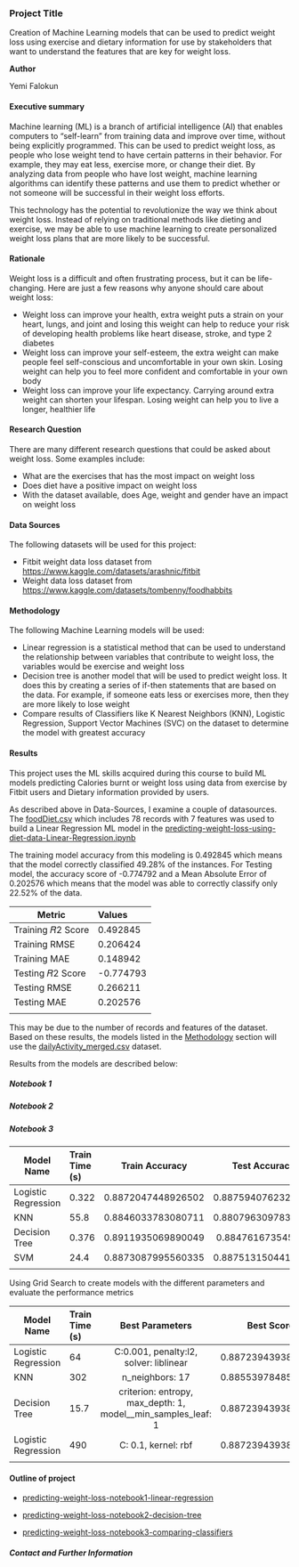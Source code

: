 ### Project Title

Creation of Machine Learning models that can be used to predict weight loss using exercise and dietary information for use by stakeholders that want to understand the features that are key for weight loss.

**Author**

Yemi Falokun

#### Executive summary

Machine learning (ML) is a branch of artificial intelligence (AI) that enables computers to “self-learn” from training data and improve over time, without being explicitly programmed. This can be used to predict weight loss, as people who lose weight tend to have certain patterns in their behavior. For example, they may eat less, exercise more, or change their diet. By analyzing data from people who have lost weight, machine learning algorithms can identify these patterns and use them to predict whether or not someone will be successful in their weight loss efforts.

This technology has the potential to revolutionize the way we think about weight loss. Instead of relying on traditional methods like dieting and exercise, we may be able to use machine learning to create personalized weight loss plans that are more likely to be successful.

#### Rationale
Weight loss is a difficult and often frustrating process, but it can be life-changing. Here are just a few reasons why anyone should care about weight loss:

- Weight loss can improve your health, extra weight puts a strain on your heart, lungs, and joint and losing this weight can help to reduce your risk of developing health problems like heart disease, stroke, and type 2 diabetes
- Weight loss can improve your self-esteem, the extra weight can make people feel self-conscious and uncomfortable in your own skin. Losing weight can help you to feel more confident and comfortable in your own body
- Weight loss can improve your life expectancy. Carrying around extra weight can shorten your lifespan. Losing weight can help you to live a longer, healthier life

#### Research Question
There are many different research questions that could be asked about weight loss. Some examples include:
- What are the exercises that has the most impact on weight loss
- Does diet have a positive impact on weight loss
- With the dataset available, does Age, weight and gender have an impact on weight loss 


#### Data Sources
The following datasets will be used for this project:

- Fitbit weight data loss dataset from https://www.kaggle.com/datasets/arashnic/fitbit
- Weight data loss dataset from https://www.kaggle.com/datasets/tombenny/foodhabbits

#### Methodology
The following Machine Learning models will be used:
- Linear regression is a statistical method that can be used to understand the relationship between variables that contribute to weight loss, the variables would be exercise and weight loss
- Decision tree is another model that will be used to predict weight loss. It does this by creating a series of if-then statements that are based on the data. For example, if someone eats less or exercises more, then they are more likely to lose weight
- Compare results of Classifiers like K Nearest Neighbors (KNN), Logistic Regression, Support Vector  Machines (SVC) on the dataset to determine the model with greatest accuracy


#### Results

This project uses the ML skills acquired during this course to build ML models predicting Calories burnt or weight loss using data from exercise by Fitbit users and Dietary information provided by users.

As described above in Data-Sources, I examine a couple of datasources. The [foodDiet.csv](https://github.com/yemifalokun/predicting-weight-loss/blob/main/data/foodDiet.csv) which includes 78 records with 7 features was used to build a Linear Regression ML model in the [predicting-weight-loss-using-diet-data-Linear-Regression.ipynb](https://github.com/yemifalokun/predicting-weight-loss/blob/main/notebooks/predicting-weight-loss-using-diet-data-Linear-Regression.ipynb)

The training model accuracy from this modeling is 0.492845 which means that the model correctly classified 49.28% of the instances. For Testing model, the accuracy score of -0.774792 and a  Mean Absolute Error of 0.202576  which means that the model was able to correctly classify only 22.52% of the data.

| Metric       	| Values                   | 
|-------------------	|:---------------------------	|
| Training 𝑅2 Score     | 0.492845                      |  
| Training RMSE         | 0.206424                        |  
| Training MAE          | 0.148942                        |  
| Testing 𝑅2 Score      | -0.774793                         |  
| Testing RMSE          | 	0.266211                        |  
| Testing MAE           | 0.202576                         |  
|                       |                               |  

This may be due to the number of records and features of the dataset. Based on these results, the models listed in the [Methodology](#methodology) section will use the [dailyActivity_merged.csv](https://github.com/yemifalokun/predicting-weight-loss/blob/main/data/dailyActivity_merged.csv) dataset.

Results from the models are described below:

##### Notebook 1 



##### Notebook 2




##### Notebook 3


| Model Name        	| Train Time (s)                      | Train Accuracy                | Test Accuracy 	                | 
|-------------------	|:---------------------------	|:---------------------:	|:----------------------:	|
| Logistic Regression   | 0.322                         | 0.8872047448926502        | 0.8875940762320952                 |  
| KNN                   | 55.8                          | 0.8846033783080711        | 0.8807963097839281                  |  
| Decision Tree	        | 0.376                         | 0.8911935069890049        | 0.884761673545359                 |  
| SVM                   | 24.4                          | 0.8873087995560335        | 0.8875131504410455                 |  
|                       |                               |                           |                        	| 

Using Grid Search to create models with the different parameters and evaluate the performance metrics

| Model Name        	| Train Time (s)                      | Best Parameters                                          | Best Score 	                | 
|-------------------	|:---------------------------	|:-------------------------------------------------:	         |:----------------------:	|
| Logistic Regression   | 64                            | C:0.001, penalty:l2, solver: liblinear	                     | 0.8872394393842521                |  
| KNN                   | 302                           | n_neighbors: 17                                                | 0.8855397848500199                 |  
| Decision Tree         | 15.7                          | criterion: entropy, max_depth: 1, model__min_samples_leaf: 1   | 0.8872394393842521                  |  
| Logistic Regression   | 490                           | C: 0.1, kernel: rbf                                            | 0.8872394393842521                 |  
|                       |                               |                                                                |                        	| 



#### Outline of project
- [predicting-weight-loss-notebook1-linear-regression](https://github.com/yemifalokun/predicting-weight-loss/blob/main/notebooks/predicting-weight-loss-notebook1-linear-regression.ipynb)

- [predicting-weight-loss-notebook2-decision-tree](https://github.com/yemifalokun/predicting-weight-loss/blob/main/notebooks/predicting-weight-loss-notebook2-decision-tree.ipynb)

- [predicting-weight-loss-notebook3-comparing-classifiers](https://github.com/yemifalokun/predicting-weight-loss/blob/main/notebooks/predicting-weight-loss-notebook3-comparing-classifiers.ipynb)


##### Contact and Further Information